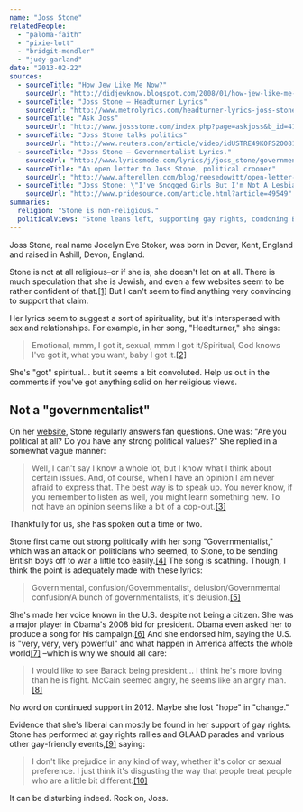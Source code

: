 ```yaml
---
name: "Joss Stone"
relatedPeople:
  - "paloma-faith"
  - "pixie-lott"
  - "bridgit-mendler"
  - "judy-garland"
date: "2013-02-22"
sources:
  - sourceTitle: "How Jew Like Me Now?"
    sourceUrl: "http://didjewknow.blogspot.com/2008/01/how-jew-like-me-now.html"
  - sourceTitle: "Joss Stone – Headturner Lyrics"
    sourceUrl: "http://www.metrolyrics.com/headturner-lyrics-joss-stone.html"
  - sourceTitle: "Ask Joss"
    sourceUrl: "http://www.jossstone.com/index.php?page=askjoss&b_id=4139"
  - sourceTitle: "Joss Stone talks politics"
    sourceUrl: "http://www.reuters.com/article/video/idUSTRE49K0FS20081021?videoId=92518"
  - sourceTitle: "Joss Stone – Governmentalist Lyrics."
    sourceUrl: "http://www.lyricsmode.com/lyrics/j/joss_stone/governmentalist.html"
  - sourceTitle: "An open letter to Joss Stone, political crooner"
    sourceUrl: "http://www.afterellen.com/blog/reesedowitt/open-letter-to-joss-stone"
  - sourceTitle: "Joss Stone: \"I've Snogged Girls But I'm Not A Lesbian.\""
    sourceUrl: "http://www.pridesource.com/article.html?article=49549"
summaries:
  religion: "Stone is non-religious."
  politicalViews: "Stone leans left, supporting gay rights, condoning Britain's involvement in the Iraq War and even endorsing Barack Obama despite being British."
---
```


Joss Stone, real name Jocelyn Eve Stoker, was born in Dover, Kent, England and raised in Ashill, Devon, England.

Stone is not at all religious–or if she is, she doesn't let on at all. There is much speculation that she is Jewish, and even a few websites seem to be rather confident of that.<a class="source-citation" href="#http%3A%2F%2Fdidjewknow.blogspot.com%2F2008%2F01%2Fhow-jew-like-me-now.html" title="How Jew Like Me Now?">[1]</a> But I can't seem to find anything very convincing to support that claim.

Her lyrics seem to suggest a sort of spirituality, but it's interspersed with sex and relationships. For example, in her song, "Headturner," she sings:

>Emotional, mmm, I got it, sexual, mmm I got it/Spiritual, God knows I've got it, what you want, baby I got it.<a class="source-citation" href="#http%3A%2F%2Fwww.metrolyrics.com%2Fheadturner-lyrics-joss-stone.html" title="Joss Stone – Headturner Lyrics">[2]</a>

She's "got" spiritual… but it seems a bit convoluted. Help us out in the comments if you've got anything solid on her religious views.


## Not a "governmentalist"

On her [website](http://www.jossstone.com/welcome.html), Stone regularly answers fan questions. One was: "Are you political at all? Do you have any strong political values?" She replied in a somewhat vague manner:

>Well, I can't say I know a whole lot, but I know what I think about certain issues. And, of course, when I have an opinion I am never afraid to express that. The best way is to speak up. You never know, if you remember to listen as well, you might learn something new. To not have an opinion seems like a bit of a cop-out.<a class="source-citation" href="#http%3A%2F%2Fwww.jossstone.com%2Findex.php%3Fpage%3Daskjoss%26b_id%3D4139" title="Ask Joss">[3]</a>

Thankfully for us, she has spoken out a time or two.

Stone first came out strong politically with her song "Governmentalist," which was an attack on politicians who seemed, to Stone, to be sending British boys off to war a little too easily.<a class="source-citation" href="#http%3A%2F%2Fwww.reuters.com%2Farticle%2Fvideo%2FidUSTRE49K0FS20081021%3FvideoId%3D92518" title="Joss Stone talks politics">[4]</a> The song is scathing. Though, I think the point is adequately made with these lyrics:

>Governmental, confusion/Governmentalist, delusion/Governmental confusion/A bunch of governmentalists, it's delusion.<a class="source-citation" href="#http%3A%2F%2Fwww.lyricsmode.com%2Flyrics%2Fj%2Fjoss_stone%2Fgovernmentalist.html" title="Joss Stone – Governmentalist Lyrics.">[5]</a>

She's made her voice known in the U.S. despite not being a citizen. She was a major player in Obama's 2008 bid for president. Obama even asked her to produce a song for his campaign.<a class="source-citation" href="#http%3A%2F%2Fwww.afterellen.com%2Fblog%2Freesedowitt%2Fopen-letter-to-joss-stone" title="An open letter to Joss Stone, political crooner">[6]</a> And she endorsed him, saying the U.S. is "very, very, very powerful" and what happen in America affects the whole world<a class="source-citation" href="#http%3A%2F%2Fwww.reuters.com%2Farticle%2Fvideo%2FidUSTRE49K0FS20081021%3FvideoId%3D92518" title="Joss Stone talks politics">[7]</a> –which is why we should all care:

>I would like to see Barack being president… I think he's more loving than he is fight. McCain seemed angry, he seems like an angry man.<a class="source-citation" href="#http%3A%2F%2Fwww.reuters.com%2Farticle%2Fvideo%2FidUSTRE49K0FS20081021%3FvideoId%3D92518" title="Joss Stone talks politics">[8]</a>

No word on continued support in 2012. Maybe she lost "hope" in "change."

Evidence that she's liberal can mostly be found in her support of gay rights. Stone has performed at gay rights rallies and GLAAD parades and various other gay-friendly events,<a class="source-citation" href="#http%3A%2F%2Fwww.pridesource.com%2Farticle.html%3Farticle%3D49549" title="Joss Stone: &quot;I&apos;ve Snogged Girls But I&apos;m Not A Lesbian.&quot;">[9]</a> saying:

>I don't like prejudice in any kind of way, whether it's color or sexual preference. I just think it's disgusting the way that people treat people who are a little bit different.<a class="source-citation" href="#http%3A%2F%2Fwww.pridesource.com%2Farticle.html%3Farticle%3D49549" title="Joss Stone: &quot;I&apos;ve Snogged Girls But I&apos;m Not A Lesbian.&quot;">[10]</a>

It can be disturbing indeed. Rock on, Joss.